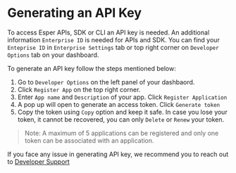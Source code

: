 # Generating an API Key

To access Esper APIs, SDK or CLI an API key is needed. An additional information `Enterprise ID` is needed for APIs and SDK. You can find your `Enteprise ID` in `Enterprise Settings` tab or top right corner on `Developer Options` tab on your dashboard. 

To generate an API key follow the steps mentioned below:

1. Go to `Developer Options` on the left panel of your dashbaord.
2. Click `Register App` on the top right corner.
3. Enter `App name` and `Description` of your app. Click `Register Application`
4. A pop up will open to generate an access token. Click `Generate token`
5. Copy the token using `Copy` option and keep it safe. In case you lose your token, it cannot be recovered, you can only `Delete` or `Renew` your token.

> Note: A maximum of 5 applications can be registered and only one token can be associated with an application.


If you face any issue in generating API key, we recommend you to reach out to [Developer Support](http://example.com)

